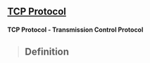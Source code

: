 ## [TCP Protocol](https://prayuja-teli.github.io/Blog/TCP)     

#### TCP Protocol - Transmission Control Protocol<br/>

> ## Definition<br/>




